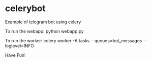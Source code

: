 # celerybot
Example of telegram bot using celery

To run the webapp: python webapp.py

To run the worker: celery worker -A tasks --queues=bot_messages --loglevel=INFO

Have Fun!
